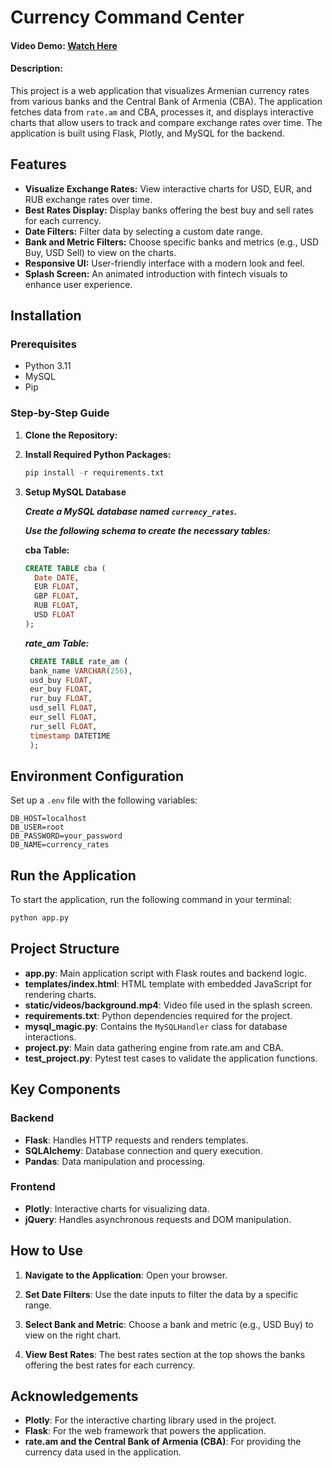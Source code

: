# Currency Command Center

#### Video Demo: [Watch Here](<https://www.youtube.com/watch?v=Imezl3FmhxkS>)

#### Description:
This project is a web application that visualizes Armenian currency rates from various banks and the Central Bank of Armenia (CBA). The application fetches data from `rate.am` and CBA, processes it, and displays interactive charts that allow users to track and compare exchange rates over time. The application is built using Flask, Plotly, and MySQL for the backend.

## Features
- **Visualize Exchange Rates:** View interactive charts for USD, EUR, and RUB exchange rates over time.
- **Best Rates Display:** Display banks offering the best buy and sell rates for each currency.
- **Date Filters:** Filter data by selecting a custom date range.
- **Bank and Metric Filters:** Choose specific banks and metrics (e.g., USD Buy, USD Sell) to view on the charts.
- **Responsive UI:** User-friendly interface with a modern look and feel.
- **Splash Screen:** An animated introduction with fintech visuals to enhance user experience.

## Installation

### Prerequisites
- Python 3.11
- MySQL
- Pip

### Step-by-Step Guide

1. **Clone the Repository:**

2. **Install Required Python Packages:**
    ```python
    pip install -r requirements.txt
    ```

3. **Setup MySQL Database**

    ***Create a MySQL database named `currency_rates`.***

    ***Use the following schema to create the necessary tables:***

   **cba Table:**
   ```sql
   CREATE TABLE cba (
     Date DATE,
     EUR FLOAT,
     GBP FLOAT,
     RUB FLOAT,
     USD FLOAT
   );
   ```

   ***rate_am Table:***
   ```sql
    CREATE TABLE rate_am (
    bank_name VARCHAR(256),
    usd_buy FLOAT,
    eur_buy FLOAT,
    rur_buy FLOAT,
    usd_sell FLOAT,
    eur_sell FLOAT,
    rur_sell FLOAT,
    timestamp DATETIME
    );
    ```
## Environment Configuration

Set up a `.env` file with the following variables:

```env
DB_HOST=localhost
DB_USER=root
DB_PASSWORD=your_password
DB_NAME=currency_rates
```

## Run the Application

To start the application, run the following command in your terminal:

```bash
python app.py
```

## Project Structure

- **app.py**: Main application script with Flask routes and backend logic.
- **templates/index.html**: HTML template with embedded JavaScript for rendering charts.
- **static/videos/background.mp4**: Video file used in the splash screen.
- **requirements.txt**: Python dependencies required for the project.
- **mysql_magic.py**: Contains the `MySQLHandler` class for database interactions.
- **project.py**: Main data gathering engine from rate.am and CBA.
- **test_project.py**: Pytest test cases to validate the application functions.

## Key Components

### Backend

- **Flask**: Handles HTTP requests and renders templates.
- **SQLAlchemy**: Database connection and query execution.
- **Pandas**: Data manipulation and processing.

### Frontend

- **Plotly**: Interactive charts for visualizing data.
- **jQuery**: Handles asynchronous requests and DOM manipulation.

## How to Use

1. **Navigate to the Application**: Open your browser.

2. **Set Date Filters**: Use the date inputs to filter the data by a specific range.

3. **Select Bank and Metric**: Choose a bank and metric (e.g., USD Buy) to view on the right chart.

4. **View Best Rates**: The best rates section at the top shows the banks offering the best rates for each currency.

## Acknowledgements

- **Plotly**: For the interactive charting library used in the project.
- **Flask**: For the web framework that powers the application.
- **rate.am and the Central Bank of Armenia (CBA)**: For providing the currency data used in the application.







